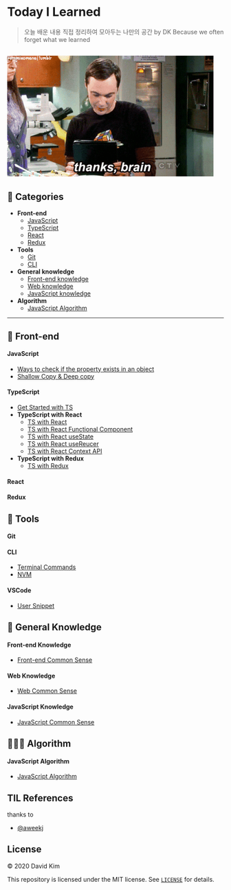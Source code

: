 # Today I Learned 

> 오늘 배운 내용 직접 정리하여 모아두는 나만의 공간 by DK
> Because we often forget what we learned 

![Alt Text](./assets/thanks_brain.gif "Thanks, brain")
---

## 📝 Categories

* **Front-end**
  * [JavaScript](#javascript)
  * [TypeScript](#typescript)
  * [React](#react)
  * [Redux](#redux)
* **Tools**
  * [Git](#git)
  * [CLI](#cli)
* **General knowledge**
  * [Front-end knowledge](#front-end-knowledge)
  * [Web knowledge](#web-knoweldge)
  * [JavaScript knowledge](#javascript-knowledge)
* **Algorithm**
  * [JavaScript Algorithm](#javascript-algorithm)

---

## 🙌 Front-end

#### JavaScript
* [Ways to check if the property exists in an object](./front-end/JavaScript/PropertyInObject.md)
* [Shallow Copy & Deep copy](./front-end/JavaScript/ShallowAndDeepCopy.md)

#### TypeScript

* [Get Started with TS](./front-end/TypeScript/getStartedWithTS.md)
* **TypeScript with React**
  * [TS with React](./front-end/TypeScript/reactWithTS.md)
  * [TS with React Functional Component](./front-end/TypeScript/reactFunctionalComponentTS.md)
  * [TS with React useState](./front-end/TypeScript/reactUseStateTS.md)
  * [TS with React useReucer](./front-end/TypeScript/reactUseReducerTS.md)
  * [TS with React Context API](./front-end/TypeScript/reactContextTS.md)
* **TypeScript with Redux**
  * [TS with Redux](./front-end/TypeScript/reduxWithTS.md)

#### React

#### Redux

## 🔧 Tools

#### Git

#### CLI

* [Terminal Commands]()
* [NVM](./tools/CLI/nvm.md)

#### VSCode

* [User Snippet](./tools/VSCode/userSnippet.md)

## 🧩 General Knowledge

#### Front-end Knowledge

* [Front-end Common Sense](./general-knowledge/Front-end-knowledge/front-endCommonSense.md)

#### Web Knowledge

* [Web Common Sense](./general-knowledge/Web-knowledge/webCommonSense.md)

#### JavaScript Knowledge
* [JavaScript Common Sense](./general-knowledge/Front-end-knowledge/front-endCommonSense.md)

## 🧑🏻‍💻 Algorithm

#### JavaScript Algorithm

* [JavaScript Algorithm](./algorithm/JavaScriptAlgorithm.md)

## TIL References
thanks to
* [@aweekj](https://github.com/aweekj/TIL)

## License

© 2020 David Kim

This repository is licensed under the MIT license. See [`LICENSE`](./LICENSE) for details.